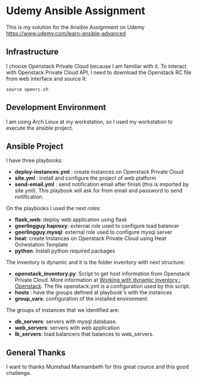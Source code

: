 # Udemy Ansible Assignment

This is my solution for the Ansible Assignment on Udemy https://www.udemy.com/learn-ansible-advanced

## Infrastructure 

I choose Openstack Private Cloud because I am familiar with it.
To interact with Openstack Private Cloud API, I need to download the Openstack RC file from web interface and source it:

```
source openrc.sh
```

## Development Environment

I am using Arch Linux at my workstation, so I used my workstation to execute the ansible project.

## Ansible Project

I have three playbooks:
* **deploy-instances.yml** : create instances on Openstack Private Cloud
* **site.yml** : install and configure the project of web platform
* **send-email.yml** : send notification email after finish (this is imported by site.yml). This playbook will ask for from email and password to send notification.

On the playbooks I used the next roles:

* **flask_web**: deploy web application using flask
* **geerlingguy.haproxy**: external role used to configure load balancer
* **geerlingguy.mysql**: external role used to configure mysql server
* **heat**: create Instances on Openstack Private Cloud using Heat Ochestation Template
* **python**: Install python required packages

The inventory is dynamic and it is the folder inventory with next structure:
* **openstack_inventory.py**: Script to get host information from Openstack Private Cloud. More information at [Working with dynamic inventory : Openstack](https://docs.ansible.com/ansible/latest/user_guide/intro_dynamic_inventory.html#explicit-use-of-openstack-inventory-script). The file openstack.yml is a configuration used by this script.
* **hosts** : have the groups defined at playbook's with the instances
* **group_vars**: configuration of the installed environment.

The groups of instances that we identified are:
* **db_servers**: servers with mysql database.
* **web_servers**: servers with web application
* **lb_servers**: load balancers that balances to web_servers.


## General Thanks

I want to thanks Mumshad Mannambeth for this great cource and this good challenge.
